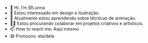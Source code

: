 - 👋 Hi, I’m @Lunna
- 👀 Estou interessado em design e ilustração. 
- 🌱 Atualmente estou aprendendo sobre técnicas de animação. 
- 💞💞️ Estou procurando colaborar em projetos criativos e artísticos. 
- 📫 How to reach me: Aqui mesmo 
- 😄 Pronouns: ela/dela 


<!---
Lunna690/Lunna690 is a ✨ special ✨ repository because its `README.md` (this file) appears on your GitHub profile.
You can click the Preview link to take a look at your changes.
--->
